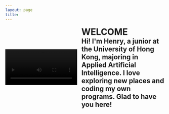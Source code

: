 ```yaml
---
layout: page
title: 
---
```


<style>
video {
    max-width: 45%;
    height: auto;
    filter: brightness(50%); /* Make the video darker */
}

.image-left, .image-right {
    margin: 1em 0;
}

@media (min-width: 20em) {
    .image-left, .image-right {
        display: flex;
        align-items: center;
    }

    .image-left video {
        margin-right: 1em;
        float: left; /* fallback */
    }

    .image-right video {
        order: 1;
        margin-left: 1em;
        float: right; /* fallback */
    }
    
    /* clearfix for fallback */
    .image-left::after,
    .image-right::after {
        content: "";
        display: block;
        clear: both;
    }
}

@media (min-width: 30em) {
    .image-left video, .image-right video {
        flex-shrink: 0;
    }
}

.welcome-text {
    flex: 2;
    display: flex;
    flex-direction: column;
    justify-content: center;
}

.welcome-text h1, .welcome-text h2 {
    margin: 0;
    padding: 0;
}
</style>

<div class="image-left" style="max-width: 615px; margin: auto;">
   <video id="videoElement" controls>
      <source src="/assets/vid/travel.mp4" type="video/mp4">
      Your browser does not support the video tag.
   </video>
   <div class="welcome-text">
      <h1 id="welcomeTitle">WELCOME</h1>
      <h2 id="welcomeSubtitle">Hi! I'm Henry, a junior at the University of Hong Kong, majoring in Applied Artificial Intelligence. I love exploring new places and coding my own programs. Glad to have you here!</h2>
   </div>
</div>

<script>
    function adjustFontSize() {
        const videoElement = document.getElementById('videoElement');
        const titleElement = document.getElementById('welcomeTitle');
        const subtitleElement = document.getElementById('welcomeSubtitle');

        const videoHeight = videoElement.clientHeight;
        const availableWidth = document.querySelector('.welcome-text').clientWidth;

        // Adjust the font size of the title to fit the width and height constraints
        let fontSize = 1; // Start with a smaller font size
        titleElement.style.fontSize = `${fontSize}em`;
        while (titleElement.clientWidth < availableWidth && titleElement.clientHeight < videoHeight && fontSize < 5) {
            fontSize += 0.1;
            titleElement.style.fontSize = `${fontSize}em`;
        }

        // Fine-tuning to ensure it doesn't exceed the available width or height
        while (titleElement.clientWidth > availableWidth || titleElement.clientHeight > videoHeight) {
            fontSize -= 0.1;
            titleElement.style.fontSize = `${fontSize}em`;
        }

        // Adjust the font size of the subtitle to match the height of the video
        let subtitleFontSize = 1;
        subtitleElement.style.fontSize = `${subtitleFontSize}em`;
        while (subtitleElement.clientHeight < videoHeight && subtitleFontSize < 5) {
            subtitleFontSize += 0.1;
            subtitleElement.style.fontSize = `${subtitleFontSize}em`;
        }

        // Fine-tuning to fit within the height
        while (subtitleElement.clientHeight > videoHeight) {
            subtitleFontSize -= 0.1;
            subtitleElement.style.fontSize = `${subtitleFontSize}em`;
        }
    }

    window.onload = adjustFontSize;
    window.onresize = adjustFontSize;
</script>